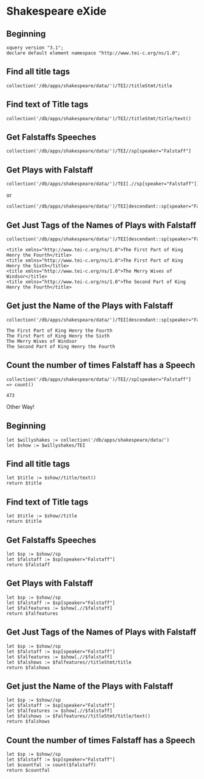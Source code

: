 # Shakespeare eXide

## Beginning
```
xquery version "3.1";
declare default element namespace "http://www.tei-c.org/ns/1.0";
```

## Find all title tags
```
collection('/db/apps/shakespeare/data/')/TEI//titleStmt/title
```

## Find text of Title tags
```
collection('/db/apps/shakespeare/data/')/TEI//titleStmt/title/text()
```

## Get Falstaffs Speeches
```
collection('/db/apps/shakespeare/data/')/TEI//sp[speaker="Falstaff"]
```

## Get Plays with Falstaff
```
collection('/db/apps/shakespeare/data/')/TEI[.//sp[speaker="Falstaff"]]
```
or
```
collection('/db/apps/shakespeare/data/')/TEI[descendant::sp[speaker="Falstaff"]]
```

## Get Just Tags of the Names of Plays with Falstaff
```
collection('/db/apps/shakespeare/data/')/TEI[descendant::sp[speaker="Falstaff"]]//titleStmt/title
```
```
<title xmlns="http://www.tei-c.org/ns/1.0">The First Part of King Henry the Fourth</title>
<title xmlns="http://www.tei-c.org/ns/1.0">The First Part of King Henry the Sixth</title>
<title xmlns="http://www.tei-c.org/ns/1.0">The Merry Wives of Windsor</title>
<title xmlns="http://www.tei-c.org/ns/1.0">The Second Part of King Henry the Fourth</title>
```

## Get just the Name of the Plays with Falstaff
```
collection('/db/apps/shakespeare/data/')/TEI[descendant::sp[speaker="Falstaff"]]//titleStmt/title/text()
```
```
The First Part of King Henry the Fourth
The First Part of King Henry the Sixth
The Merry Wives of Windsor
The Second Part of King Henry the Fourth
```

## Count the number of times Falstaff has a Speech
```
collection('/db/apps/shakespeare/data/')/TEI//sp[speaker="Falstaff"] => count()
```
```
473
```

Other Way!

## Beginning
```
let $willyshakes := collection('/db/apps/shakespeare/data/')
let $show := $willyshakes/TEI
```

## Find all title tags
```
let $title := $show//title/text()
return $title
```

## Find text of Title tags
```
let $title := $show//title
return $title
```

## Get Falstaffs Speeches
```
let $sp := $show//sp
let $falstaff := $sp[speaker="Falstaff"]
return $falstaff
```

## Get Plays with Falstaff
```
let $sp := $show//sp
let $falstaff := $sp[speaker="Falstaff"]
let $falfeatures := $show[.//$falstaff]
return $falfeatures
```


## Get Just Tags of the Names of Plays with Falstaff
```
let $sp := $show//sp
let $falstaff := $sp[speaker="Falstaff"]
let $falfeatures := $show[.//$falstaff]
let $falshows := $falfeatures//titleStmt/title
return $falshows
```

## Get just the Name of the Plays with Falstaff
```
let $sp := $show//sp
let $falstaff := $sp[speaker="Falstaff"]
let $falfeatures := $show[.//$falstaff]
let $falshows := $falfeatures//titleStmt/title/text()
return $falshows
```

## Count the number of times Falstaff has a Speech
```
let $sp := $show//sp
let $falstaff := $sp[speaker="Falstaff"]
let $countfal := count($falstaff)
return $countfal
```